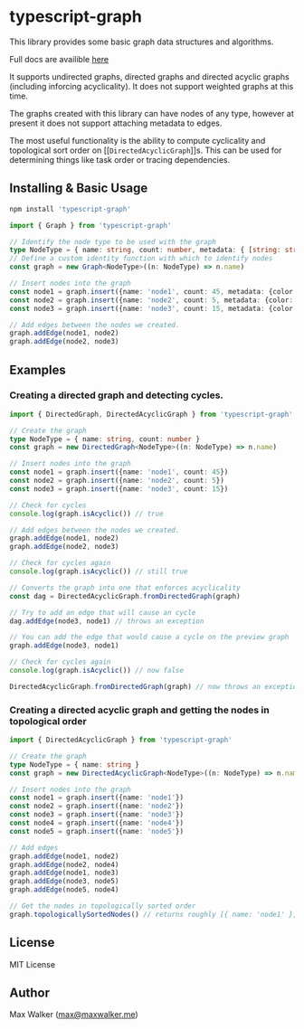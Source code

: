 # typescript-graph

This library provides some basic graph data structures and algorithms.

Full docs are availible [here](https://segfaultx64.github.io/typescript-graph/)

It supports undirected graphs, directed graphs and directed acyclic graphs (including inforcing acyclicality). It does not support weighted graphs at this time.

The graphs created with this library can have nodes of any type, however at present it does not support attaching metadata to edges.

The most useful functionality is the ability to compute cyclicality and topological sort order on [[`DirectedAcyclicGraph`]]s. This can be used for determining things like task order or tracing dependencies. 

## Installing & Basic Usage

```bash
npm install 'typescript-graph'
```

```typescript
import { Graph } from 'typescript-graph'

// Identify the node type to be used with the graph
type NodeType = { name: string, count: number, metadata: { [string: string]: string } }
// Define a custom identity function with which to identify nodes
const graph = new Graph<NodeType>((n: NodeType) => n.name)

// Insert nodes into the graph
const node1 = graph.insert({name: 'node1', count: 45, metadata: {color: 'green'}})
const node2 = graph.insert({name: 'node2', count: 5, metadata: {color: 'red', style: 'normal'}})
const node3 = graph.insert({name: 'node3', count: 15, metadata: {color: 'blue', size: 'large'}})

// Add edges between the nodes we created.
graph.addEdge(node1, node2)
graph.addEdge(node2, node3)
```

## Examples

### Creating a directed graph and detecting cycles.

```typescript
import { DirectedGraph, DirectedAcyclicGraph } from 'typescript-graph'

// Create the graph
type NodeType = { name: string, count: number }
const graph = new DirectedGraph<NodeType>((n: NodeType) => n.name)

// Insert nodes into the graph
const node1 = graph.insert({name: 'node1', count: 45})
const node2 = graph.insert({name: 'node2', count: 5})
const node3 = graph.insert({name: 'node3', count: 15})

// Check for cycles
console.log(graph.isAcyclic()) // true

// Add edges between the nodes we created.
graph.addEdge(node1, node2)
graph.addEdge(node2, node3)

// Check for cycles again
console.log(graph.isAcyclic()) // still true

// Converts the graph into one that enforces acyclicality
const dag = DirectedAcyclicGraph.fromDirectedGraph(graph)

// Try to add an edge that will cause an cycle
dag.addEdge(node3, node1) // throws an exception

// You can add the edge that would cause a cycle on the preview graph
graph.addEdge(node3, node1)

// Check for cycles again
console.log(graph.isAcyclic()) // now false

DirectedAcyclicGraph.fromDirectedGraph(graph) // now throws an exception because graph is not acyclic
```

### Creating a directed acyclic graph and getting the nodes in topological order

```typescript
import { DirectedAcyclicGraph } from 'typescript-graph'

// Create the graph
type NodeType = { name: string }
const graph = new DirectedAcyclicGraph<NodeType>((n: NodeType) => n.name)

// Insert nodes into the graph
const node1 = graph.insert({name: 'node1'})
const node2 = graph.insert({name: 'node2'})
const node3 = graph.insert({name: 'node3'})
const node4 = graph.insert({name: 'node4'})
const node5 = graph.insert({name: 'node5'})

// Add edges
graph.addEdge(node1, node2)
graph.addEdge(node2, node4)
graph.addEdge(node1, node3)
graph.addEdge(node3, node5)
graph.addEdge(node5, node4)

// Get the nodes in topologically sorted order
graph.topologicallySortedNodes() // returns roughly [{ name: 'node1' }, { name: 'node3' }, { name: 'node5' }, { name: 'node2' }, { name: 'node4' }]
```

## License
MIT License

## Author
Max Walker (max@maxwalker.me)
